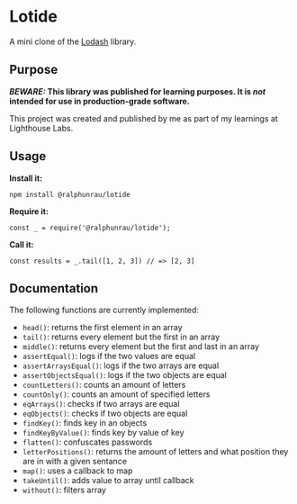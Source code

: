 # Lotide

A mini clone of the [Lodash](https://lodash.com) library.

## Purpose

**_BEWARE:_ This library was published for learning purposes. It is _not_ intended for use in production-grade software.**

This project was created and published by me as part of my learnings at Lighthouse Labs. 

## Usage

**Install it:**

`npm install @ralphunrau/lotide`

**Require it:**

`const _ = require('@ralphunrau/lotide');`

**Call it:**

`const results = _.tail([1, 2, 3]) // => [2, 3]`

## Documentation

The following functions are currently implemented:

* `head()`: returns the first element in an array
* `tail()`: returns every element but the first in an array
* `middle()`: returns every element but the first and last in an array
* `assertEqual()`: logs if the two values are equal
* `assertArraysEqual()`: logs if the two arrays are equal
* `assertObjectsEqual()`: logs if the two objects are equal
* `countLetters()`: counts an amount of letters
* `countOnly()`: counts an amount of specified letters
* `eqArrays()`: checks if two arrays are equal
* `eqObjects()`: checks if two objects are equal
* `findKey()`: finds key in an objects
* `findKeyByValue()`: finds key by value of key
* `flatten()`: confuscates passwords
* `letterPositions()`: returns the amount of letters and what position they are in with a given sentance
* `map()`: uses a callback to map
* `takeUntil()`: adds value to array until callback
* `without()`: filters array